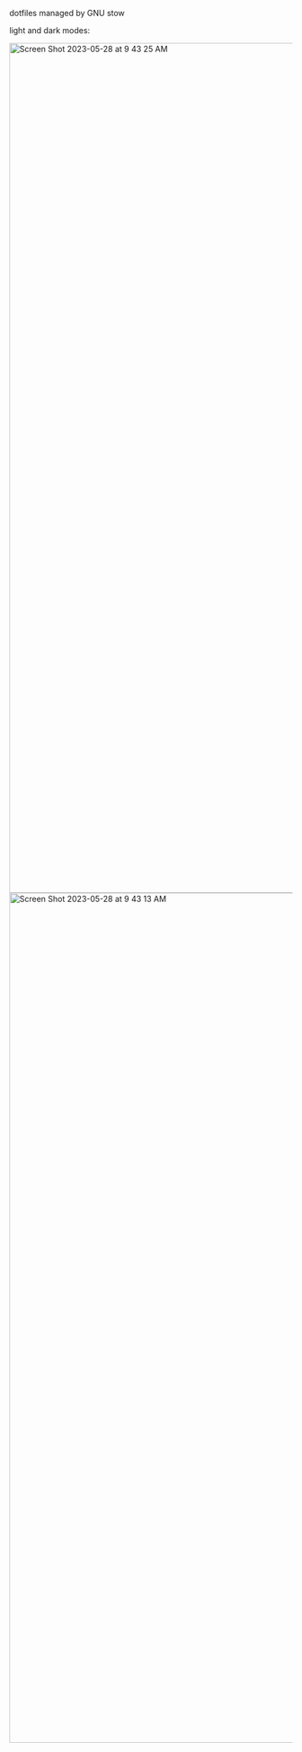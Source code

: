 dotfiles managed by GNU stow

light and dark modes:

<img width="1512" alt="Screen Shot 2023-05-28 at 9 43 25 AM" src="https://github.com/mizlan/dotfiles/assets/44309097/cb8de963-44b0-46f1-8307-8eccfd33c46a">

<img width="1512" alt="Screen Shot 2023-05-28 at 9 43 13 AM" src="https://github.com/mizlan/dotfiles/assets/44309097/96460601-a899-4d3f-9649-d729614bc6ef">
